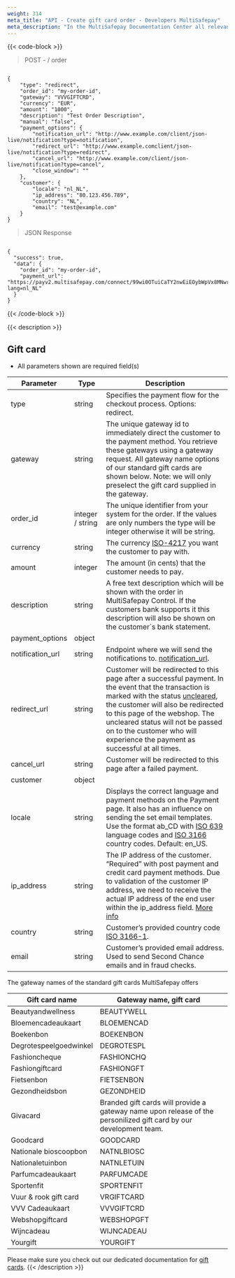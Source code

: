 ```yaml
---
weight: 314
meta_title: "API - Create gift card order - Developers MultiSafepay"
meta_description: "In the MultiSafepay Documentation Center all relevant information regarding our Plugins and API. As well as Support pages for Payment Method, Tools and General Questions. You can also find the contact details of our Support Team and Integration Team."
---
```

{{< code-block >}}
> POST - / order 


```shell 

{
    "type": "redirect",
    "order_id": "my-order-id",
    "gateway": "VVVGIFTCRD",
    "currency": "EUR",
    "amount": "1000",
    "description": "Test Order Description",
    "manual": "false",
    "payment_options": {
        "notification_url": "http://www.example.com/client/json-live/notification?type=notification",
        "redirect_url": "http://www.example.comclient/json-live/notification?type=redirect",
        "cancel_url": "http://www.example.com/client/json-live/notification?type=cancel",
        "close_window": ""
    },
    "customer": {
        "locale": "nl_NL",
        "ip_address": "80.123.456.789",
        "country": "NL",
        "email": "test@example.com"
    }
}
```

> JSON Response
```shell 

{
  "success": true,
  "data": {
    "order_id": "my-order-id",
    "payment_url": "https://payv2.multisafepay.com/connect/99wi0OTuiCaTY2nwEiEOybWpVx8MNwrJ75c/?lang=nl_NL"
  }
}
```  
{{< /code-block >}}

{{< description >}}
## Gift card
* All parameters shown are required field(s)

| Parameter                      | Type      | Description                                                                             |
|--------------------------------|-----------|-----------------------------------------------------------------------------------------|
| type                           | string  | Specifies the payment flow for the checkout process. Options: redirect.
| gateway                        | string  | The unique gateway id to immediately direct the customer to the payment method. You retrieve these gateways using a gateway request. All gateway name options of our standard gift cards are shown below. Note: we will only preselect the gift card supplied in the gateway.  |
| order_id                       | integer / string  | The unique identifier from your system for the order. If the values are only numbers the type will be integer otherwise it will be string.                                   |
| currency                       | string  | The currency [ISO-4217](https://www.iso.org/iso-4217-currency-codes.html) you want the customer to pay with. |
| amount                         | integer  | The amount (in cents) that the customer needs to pay.                                   |
| description                    | string  | A free text description which will be shown with the order in MultiSafepay Control. If the customers bank supports it this description will also be shown on the customer`s bank statement. |
| payment_options                | object    |                             |
| notification_url               | string    | Endpoint where we will send the notifications to. [notification_url](/faq/api/how-does-the-notification-url-work/).                                |
| redirect_url                   | string    | Customer will be redirected to this page after a successful payment. In the event that the transaction is marked with the status [uncleared](/faq/getting-started/glossary/#uncleared), the customer will also be redirected to this page of the webshop. The uncleared status will not be passed on to the customer who will experience the payment as successful at all times. |
| cancel_url                     | string    | Customer will be redirected to this page after a failed payment.  |
| customer                    | object    |                                 |
| locale                      | string    | Displays the correct language and payment methods on the Payment page. It also has an influence on sending the set email templates. Use the format ab_CD with [ISO 639](https://www.iso.org/iso-639-language-codes.html) language codes and [ISO 3166](https://www.iso.org/iso-3166-country-codes.html) country codes. Default: en_US. | 
| ip_address                  | string    | The IP address of the customer. “Required” with post payment and credit card payment methods. Due to validation of the customer IP address, we need to receive the actual IP address of the end user within the ip_address field.  [More info](/faq/api/ip_address/) | 
| country                     | string    | Customer’s provided country code [ISO 3166-1](https://www.iso.org/iso-3166-country-codes.html). |
| email                       | string    | Customer’s provided email address. Used to send Second Chance emails and in fraud checks.   |





The gateway names of the standard gift cards MultiSafepay offers

| Gift card name                 | Gateway name, gift card     |                         |
|--------------------------------|-----------------------------|-------------------------| 
| Beautyandwellness              | BEAUTYWELL                  |   |
| Bloemencadeaukaart             | BLOEMENCAD                  |   |
| Boekenbon                      | BOEKENBON                   |   |
| Degrotespeelgoedwinkel         | DEGROTESPL                  |   | 
| Fashioncheque                  | FASHIONCHQ                  |   |
| Fashiongiftcard                | FASHIONGFT                  |   |
| Fietsenbon                     | FIETSENBON                  |   |
| Gezondheidsbon                 | GEZONDHEID                  |   |
| Givacard                       | Branded gift cards will provide a gateway name upon release of the personilized gift card by our development team.                 |   |          
| Goodcard                       | GOODCARD                    |   |
| Nationale bioscoopbon          | NATNLBIOSC                  |   | 
| Nationaletuinbon               | NATNLETUIN                  |   |
| Parfumcadeaukaart              | PARFUMCADE                  |   | 
| Sportenfit                     | SPORTENFIT                  |   | 
| Vuur & rook gift card           | VRGIFTCARD                  |   | 
| VVV Cadeaukaart                | VVVGIFTCRD                  |   |
| Webshopgiftcard                | WEBSHOPGFT                  |   |
| Wijncadeau                     | WIJNCADEAU                  |   | 
| Yourgift                       | YOURGIFT                    |   |           

Please make sure you check out our dedicated documentation for [gift cards](/payment-methods/prepaid-cards/gift-cards/).
{{< /description >}}